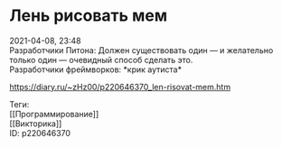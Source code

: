 Лень рисовать мем
==================

   
 2021-04-08, 23:48   
  Разработчики Питона: Должен существовать один — и желательно только один — очевидный способ сделать это.   
 Разработчики фреймворков: \*крик аутиста\*   
    
 <https://diary.ru/~zHz00/p220646370_len-risovat-mem.htm>   
   
 Теги:   
 [[Программирование]]   
 [[Викторика]]   
 ID: p220646370